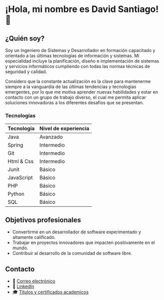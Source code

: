 # ¡Hola, mi nombre es David Santiago! 👋

## ¿Quién soy?
Soy un Ingeniero de Sistemas y Desarrollador en formación capacitado y orientado a las últimas tecnologías de información y sistemas. Mi especialidad incluye la planificación, diseño e implementación de sistemas y servicios informáticos cumpliendo con todas las normas técnicas de seguridad y calidad.

Considero que la constante actualización es la clave para mantenerme siempre a la vanguardia de las últimas tendencias y tecnologías emergentes, por lo que me motiva aprender nuevas habilidades y estar en contacto con un grupo de trabajo diverso, el cual me permita aplicar soluciones innovadoras a los diferentes desafíos que se presentan.

### Tecnologías

| Tecnología | Nivel de experiencia |
|---|---|
| Java | Avanzado |
| Spring | Intermedio |
| Git | Intermedio |
| Html & Css | Intermedio |
| Junit | Básico |
| JavaScript | Básico |
| PHP | Básico |
| Python | Básico |
| SQL | Básico |

## Objetivos profesionales

* Convertirme en un desarrollador de software experimentado y altamente calificado.
* Trabajar en proyectos innovadores que impacten positivamente en el mundo.
* Contribuir al desarrollo de la comunidad de software libre.

## Contacto

- 📧 [Correo electrónico](mailto:davidsantiago434@gmail.com) 
- 👥 [LinkedIn](https://www.linkedin.com/in/david-santiago-207952224/)
- 🎓 [Titulos y certificados academicos](https://github.com/dasv21/Titulos-Cursos)
